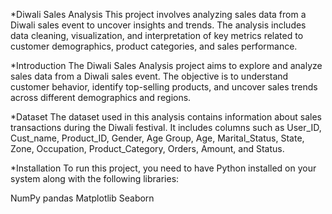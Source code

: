 *Diwali Sales Analysis
This project involves analyzing sales data from a Diwali sales event to uncover insights and trends. The analysis includes data cleaning, visualization, and interpretation of key metrics related to customer demographics, product categories, and sales performance.

*Introduction
The Diwali Sales Analysis project aims to explore and analyze sales data from a Diwali sales event. The objective is to understand customer behavior, identify top-selling products, and uncover sales trends across different demographics and regions.

*Dataset
The dataset used in this analysis contains information about sales transactions during the Diwali festival. It includes columns such as User_ID, Cust_name, Product_ID, Gender, Age Group, Age, Marital_Status, State, Zone, Occupation, Product_Category, Orders, Amount, and Status.

*Installation
To run this project, you need to have Python installed on your system along with the following libraries:

NumPy
pandas
Matplotlib
Seaborn
